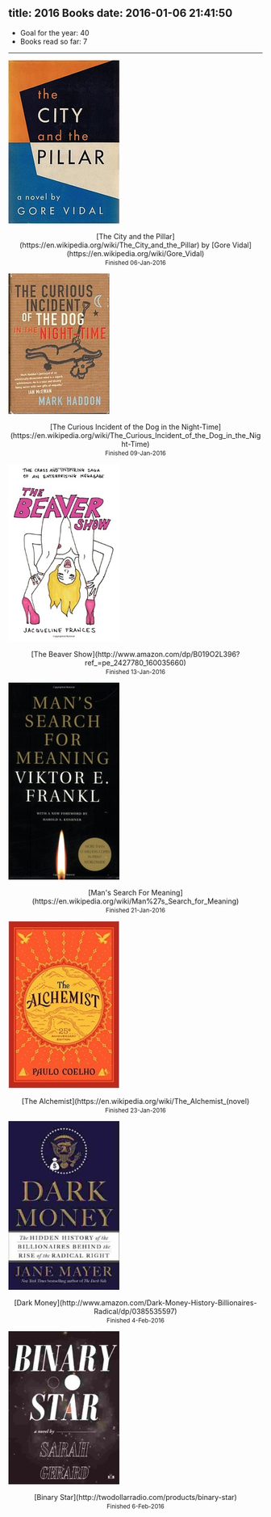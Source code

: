 title: 2016 Books
date: 2016-01-06 21:41:50
---

* Goal for the year: 40
* Books read so far: 7

---

![The City and the Pillar](/i/City_and_the_Pillar.JPG)

<div align="center">[The City and the Pillar](https://en.wikipedia.org/wiki/The_City_and_the_Pillar) by [Gore Vidal](https://en.wikipedia.org/wiki/Gore_Vidal)</div>

<div align="center"><small>Finished 06-Jan-2016</small></div>

![the curious incident of the dog in the night-time](/i/curiousincident.jpg)

<div align="center">[The Curious Incident of the Dog in the Night-Time](https://en.wikipedia.org/wiki/The_Curious_Incident_of_the_Dog_in_the_Night-Time)</div>

<div align="center"><small>Finished 09-Jan-2016</small></div>

![The Beaver Show](/i/beavershow.jpg)

<div align="center">[The Beaver Show](http://www.amazon.com/dp/B019O2L396?ref_=pe_2427780_160035660)</div>

<div align="center"><small>Finished 13-Jan-2016</small></div>

![Man's Search For Meaning](/i/searchformeaning.jpg)

<div align="center">[Man's Search For Meaning](https://en.wikipedia.org/wiki/Man%27s_Search_for_Meaning)</div>

<div align="center"><small>Finished 21-Jan-2016</small></div>

![The Alchemist](/i/alchemist.jpg)

<div align="center">[The Alchemist](https://en.wikipedia.org/wiki/The_Alchemist_(novel)</div>

<div align="center"><small>Finished 23-Jan-2016</small></div>

![Dark Money](/i/darkmoney.jpg)

<div align="center">[Dark Money](http://www.amazon.com/Dark-Money-History-Billionaires-Radical/dp/0385535597)</div>

<div align="center"><small>Finished 4-Feb-2016</small></div>

![Binary Star](/i/binarystar.jpg)

<div align="center">[Binary Star](http://twodollarradio.com/products/binary-star)</div>

<div align="center"><small>Finished 6-Feb-2016</small></div>
